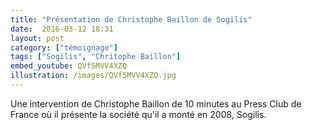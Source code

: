 ```yaml
---
title: "Présentation de Christophe Baillon de Sogilis"
date:  2016-03-12 18:31
layout: post
category: ["témoignage"]
tags: ["Sogilis", "Chritophe Baillon"]
embed_youtube: QVf5MVV4XZQ
illustration: /images/QVf5MVV4XZQ.jpg
---
```


Une intervention de Christophe Baillon de 10 minutes au Press Club de France où il présente la société qu'il a monté en 2008, Sogilis.
